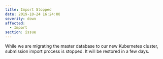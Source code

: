 ```yaml
---
title: Import Stopped
date: 2019-10-24 16:24:00
severity: down
affected:
  - Import
section: issue
---
```


While we are migrating the master database to our new Kubernetes cluster, submission import process is stopped. It will be restored in a few days.

